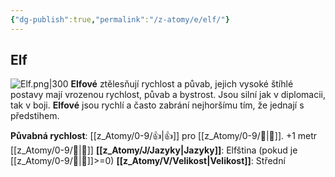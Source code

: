 ```yaml
---
{"dg-publish":true,"permalink":"/z-atomy/e/elf/"}
---
```


## Elf
![Elf.png|300](/img/user/z_img/Elf.png)
**Elfové** ztělesňují rychlost a půvab, jejich vysoké štíhlé postavy mají vrozenou rychlost, půvab a bystrost. Jsou silní jak v diplomacii, tak v boji. **Elfové** jsou rychlí a často zabrání nejhoršímu tím, že jednají s předstihem.

**Půvabná rychlost**: [[z_Atomy/0-9/👍\|👍]] pro [[z_Atomy/0-9/🏁\|🏁]]. +1 metr [[z_Atomy/0-9/🏃\|🏃]] 
**[[z_Atomy/J/Jazyky\|Jazyky]]**: Elfština (pokud je [[z_Atomy/0-9/📖\|📖]]>=0)
**[[z_Atomy/V/Velikost\|Velikost]]**: Střední